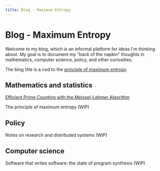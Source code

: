 ```yaml
---
title: Blog - Maximum Entropy
---
```


# Blog - Maximum Entropy

Welcome to my blog, which is an informal platform for ideas I'm thinking about.  My goal is to document my "back of the napkin" thoughts in mathematics, computer science, policy, and other curiosities.

The blog title is a nod to the [principle of maximum entropy](https://en.wikipedia.org/wiki/Principle_of_maximum_entropy).

## Mathematics and statistics

[Efficient Prime Counting with the Meissel-Lehmer Algorithm](posts/2016-12-23-prime-counting.html)

The principle of maximum entropy (WIP)

## Policy

Notes on research and distributed systems (WIP)

## Computer science

Software that writes software: the state of program synthesis (WIP)

